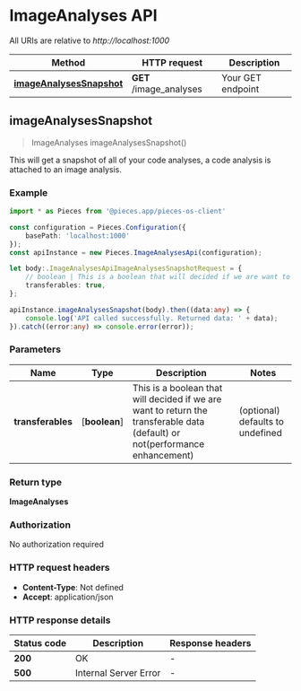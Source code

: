 # ImageAnalyses API

All URIs are relative to *http://localhost:1000*

Method | HTTP request | Description
------------- | ------------- | -------------
[**imageAnalysesSnapshot**](ImageAnalysesApi#imageanalysessnapshot) | **GET** /image_analyses | Your GET endpoint


## **imageAnalysesSnapshot**
> ImageAnalyses imageAnalysesSnapshot()

This will get a snapshot of all of your code analyses, a code analysis is attached to an image analysis.

### Example

```typescript
import * as Pieces from '@pieces.app/pieces-os-client'

const configuration = Pieces.Configuration({
    basePath: 'localhost:1000'
});
const apiInstance = new Pieces.ImageAnalysesApi(configuration);

let body:.ImageAnalysesApiImageAnalysesSnapshotRequest = {
    // boolean | This is a boolean that will decided if we are want to return the transferable data (default) or not(performance enhancement) (optional)
    transferables: true,
};

apiInstance.imageAnalysesSnapshot(body).then((data:any) => {
    console.log('API called successfully. Returned data: ' + data);
}).catch((error:any) => console.error(error));
```


### Parameters

Name | Type | Description  | Notes
------------- | ------------- | ------------- | -------------
 **transferables** | [**boolean**] | This is a boolean that will decided if we are want to return the transferable data (default) or not(performance enhancement) | (optional) defaults to undefined


### Return type

**ImageAnalyses**

### Authorization

No authorization required

### HTTP request headers

- **Content-Type**: Not defined
- **Accept**: application/json


### HTTP response details
| Status code | Description | Response headers |
|-------------|-------------|------------------|
**200** | OK |  -  |
**500** | Internal Server Error |  -  |




